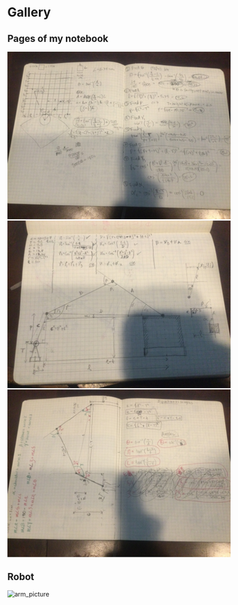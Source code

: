 # Gallery

## Pages of my notebook

![page 1](calculations-1.jpeg)
![page 2](calculations-2.jpeg)
![page 3](calculations-3.jpeg)

## Robot
![arm_picture](https://media.discordapp.net/attachments/660295888563994638/664265594039697426/IMG_0208.JPG?width=880&height=660)
